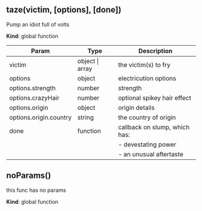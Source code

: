 <a name="BITBUCKET-taze"></a>
## taze(victim, [options], [done])
Pump an idiot full of volts

**Kind**: global function  

| Param                  | Type                | Description                                                               |
| ---------------------- | ------------------- | ------------------------------------------------------------------------- |
| victim                 | object &#124; array | the victim(s) to fry                                                      |
| options                | object              | electricution options                                                     |
| options.strength       | number              | strength                                                                  |
| options.crazyHair      | number              | optional spikey hair effect                                               |
| options.origin         | object              | origin details                                                            |
| options.origin.country | string              | the country of origin                                                     |
| done                   | function            | callback on slump, which has:                                             |
|                        |                     | - devestating power                                                       |
|                        |                     | - an unusual aftertaste                                                   |


<a name="BITBUCKET-noParams"></a>
## noParams()
this func has no params

**Kind**: global function


